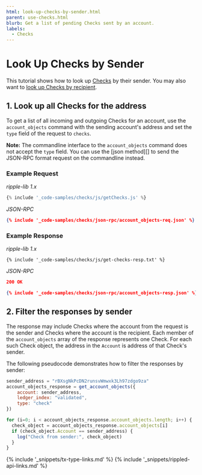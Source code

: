 ```yaml
---
html: look-up-checks-by-sender.html
parent: use-checks.html
blurb: Get a list of pending Checks sent by an account.
labels:
  - Checks
---
```

# Look Up Checks by Sender

This tutorial shows how to look up [Checks](checks.html) by their sender. You may also want to [look up Checks by recipient](look-up-checks-by-recipient.html).

## 1. Look up all Checks for the address

<!--{# TODO: Update if https://github.com/XRPLF/rippled/issues/2443 gets done #}-->

To get a list of all incoming and outgoing Checks for an account, use the `account_objects` command with the sending account's address and set the `type` field of the request to `checks`.

<!-- This note moved to account_objects method page. -->
**Note:** The commandline interface to the `account_objects` command does not accept the `type` field. You can use the [json method][] to send the JSON-RPC format request on the commandline instead.

### Example Request

<!-- MULTICODE_BLOCK_START -->

*ripple-lib 1.x*

```js
{% include '_code-samples/checks/js/getChecks.js' %}
```

*JSON-RPC*

```json
{% include '_code-samples/checks/json-rpc/account_objects-req.json' %}
```

<!-- MULTICODE_BLOCK_END -->

### Example Response

<!-- MULTICODE_BLOCK_START -->

*ripple-lib 1.x*

```
{% include '_code-samples/checks/js/get-checks-resp.txt' %}
```

*JSON-RPC*

```json
200 OK

{% include '_code-samples/checks/json-rpc/account_objects-resp.json' %}
```

<!-- MULTICODE_BLOCK_END -->

## 2. Filter the responses by sender

The response may include Checks where the account from the request is the sender and Checks where the account is the recipient. Each member of the `account_objects` array of the response represents one Check. For each such Check object, the address in the `Account` is address of that Check's sender.

The following pseudocode demonstrates how to filter the responses by sender:

```js
sender_address = "rBXsgNkPcDN2runsvWmwxk3Lh97zdgo9za"
account_objects_response = get_account_objects({
    account: sender_address,
    ledger_index: "validated",
    type: "check"
})

for (i=0; i < account_objects_response.account_objects.length; i++) {
  check_object = account_objects_response.account_objects[i]
  if (check_object.Account == sender_address) {
    log("Check from sender:", check_object)
  }
}
```

<!--{# common links #}-->
{% include '_snippets/tx-type-links.md' %}
{% include '_snippets/rippled-api-links.md' %}
